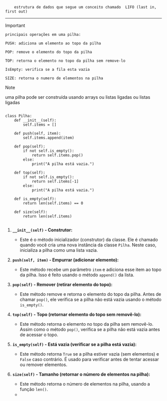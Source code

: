 
```
	estrutura de dados que segue um conceito chamado  LIFO (last in, first out)
```



---

> [!important]
> 
> 	`principais operações em uma pilha:`
> 	
> 	
> 	`PUSH: adiciona um elemento ao topo da pilha`
> 	
> 	`POP: remove o elemento do topo da pilha`
> 	
> 	`TOP: retorna o elemento no topo da pilha sem remove-lo`
> 	
> 	`IsEmpty: verifica se a fila esta vazia`
> 	
> 	`SIZE: retorna o numero de elementos na pilha`



> [!NOTE]
> 
> uma pilha pode ser construída usando arrays ou listas ligadas ou listas ligadas
> 

```

class Pilha:
    def __init__(self):
        self.items = []

    def push(self, item):
        self.items.append(item)

    def pop(self):
        if not self.is_empty():
            return self.items.pop()
        else:
            print("A pilha está vazia.")

    def top(self):
        if not self.is_empty():
            return self.items[-1]
        else:
            print("A pilha está vazia.")

    def is_empty(self):
        return len(self.items) == 0

    def size(self):
        return len(self.items)


```




1. **`__init__(self)` - Construtor:**
    
    - Este é o método inicializador (construtor) da classe. Ele é chamado quando você cria uma nova instância da classe `Pilha`. Neste caso, inicializa a pilha como uma lista vazia.
2. **`push(self, item)` - Empurrar (adicionar elemento):**
    
    - Este método recebe um parâmetro `item` e adiciona esse item ao topo da pilha. Isso é feito usando o método `append()` da lista.
3. **`pop(self)` - Remover (retirar elemento do topo):**
    
    - Este método remove e retorna o elemento do topo da pilha. Antes de chamar `pop()`, ele verifica se a pilha não está vazia usando o método `is_empty()`.
4. **`top(self)` - Topo (retornar elemento do topo sem removê-lo):**
    
    - Este método retorna o elemento no topo da pilha sem removê-lo. Assim como o método `pop()`, verifica se a pilha não está vazia antes de acessar o topo.
5. **`is_empty(self)` - Está vazia (verificar se a pilha está vazia):**
    
    - Este método retorna `True` se a pilha estiver vazia (sem elementos) e `False` caso contrário. É usado para verificar antes de tentar acessar ou remover elementos.
6. **`size(self)` - Tamanho (retornar o número de elementos na pilha):**
    
    - Este método retorna o número de elementos na pilha, usando a função `len()`.
    - 